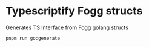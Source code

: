 # Typescriptify Fogg structs

Generates TS Interface from Fogg golang structs

```bash
pnpm run go:generate
```

